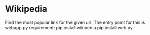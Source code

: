 # Wikipedia
Find the most popular link for the given url.
The entry point for this is webapp.py 
requirement: pip install wikipedia pip install web.py
